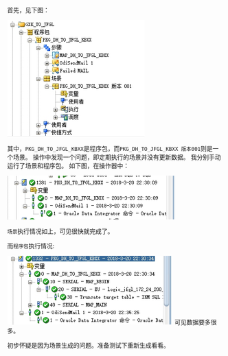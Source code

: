 首先，见下图：

![](./_image/2018-03-20-22-36-27.jpg)

其中，`PKG_DH_TO_JFGL_KBXX`是程序包，而`PKG_DH_TO_JFGL_KBXX 版本001`则是一个场景。
操作中发现一个问题，即定期执行的场景并没有更新数据。
我分别手动运行了场景和程序包。
如下图，在操作器中：

![](./_image/2018-03-20-22-38-04.jpg)

`场景`执行情况如上，可见很快就完成了。

而`程序包`执行情况:

![](./_image/2018-03-20-22-39-16.jpg)
可见数据要多很多。

初步怀疑是因为场景生成的问题。准备测试下重新生成看看。


